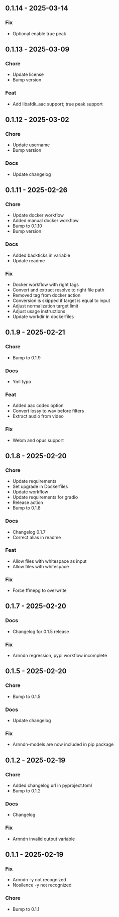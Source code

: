 ## 0.1.14 - 2025-03-14
### Fix
- Optional enable true peak

## 0.1.13 - 2025-03-09
### Chore
- Update license
- Bump version

### Feat
- Add libafdk_aac support; true peak support

## 0.1.12 - 2025-03-02
### Chore
- Update username
- Bump version

### Docs
- Update changelog

## 0.1.11 - 2025-02-26
### Chore
- Update docker workflow
- Added manual docker workflow
- Bump to 0.1.10
- Bump version

### Docs
- Added backticks in variable
- Update readme

### Fix
- Docker workflow with right tags
- Convert and extract resolve to right file path
- Removed tag from docker action
- Conversion is skipped if target is equal to input
- Adjust normalization target limit
- Adjust usage instructions
- Update workdir in dockerfiles

## 0.1.9 - 2025-02-21
### Chore
- Bump to 0.1.9

### Docs
- Yml typo

### Feat
- Added aac codec option
- Convert lossy to wav before filters
- Extract audio from video

### Fix
- Webm and opus support

## 0.1.8 - 2025-02-20
### Chore
- Update requirements
- Set upgrade in Dockerfiles
- Update workflow
- Update requirements for gradio
- Release action
- Bump to 0.1.8

### Docs
- Changelog 0.1.7
- Correct alias in readme

### Feat
- Allow files with whitespace as input
- Allow files with whitespace

### Fix
- Force ffmepg to overwrite

## 0.1.7 - 2025-02-20
### Docs
- Changelog for 0.1.5 release

### Fix
- Arnndn regression, pypi workflow incomplete

## 0.1.5 - 2025-02-20
### Chore
- Bump to 0.1.5

### Docs
- Update changelog

### Fix
- Arnndn-models are now included in pip package

## 0.1.2 - 2025-02-19
### Chore
- Added changelog url in pyproject.toml
- Bump to 0.1.2

### Docs
- Changelog

### Fix
- Arnndn invalid output variable

## 0.1.1 - 2025-02-19
### Fix
- Arnndn -y not recognized
- Nosilence -y not recognized

### Chore
- Bump to 0.1.1


